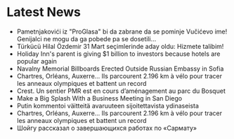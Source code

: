 # Latest News
-  Pametnjakovići iz "ProGlasa" bi da zabrane da se pominje Vučićevo ime! Genijalci ne mogu da ga pobede pa se dosetili...
-  Türkücü Hilal Özdemir 31 Mart seçimlerinde aday oldu: Hizmete talibim!
-  Holiday Inn's parent is giving $1 billion to investors because hotels are popular again
-  Navalny Memorial Billboards Erected Outside Russian Embassy in Sofia
-  Chartres, Orléans, Auxerre... Ils parcourent 2.196 km à vélo pour tracer les anneaux olympiques et battent un record
-  Crest. Un sentier PMR est en cours d’aménagement au parc du Bosquet
-  Make a Big Splash With a Business Meeting in San Diego
-  Putin kommentoi väitteitä avaruuteen sijoitettavista ydinaseista
-  Chartres, Orléans, Auxerre... Ils parcourent 2.196 km à vélo pour tracer les anneaux olympiques et battent un record
-  Шойгу рассказал о завершающихся работах по «Сармату»
